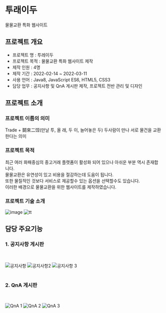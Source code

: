 # 투래이두
물물교환 특화 웹사이트

## 프로젝트 개요
- 프로젝트 명 : 투레이두
- 프로젝트 목적 : 물물교환 특화 웹사이트 제작
- 제작 인원 : 4명
- 제작 기간 : 2022-02-14 ~ 2022-03-11
- 사용 언어 : Java8, JavaScript ES6, HTML5, CSS3
- 담당 업무 : 공지사항 및 QnA 게시판 제작, 프로젝트 전반 관리 및 디자인

## 프로젝트 소개

### 프로젝트 이름의 의미
Trade + 鬬來二饾(만날 투, 올 래, 두 이, 늘어놓은 두)
  두사람이 만나 서로 물건을 교환한다는 의미
### 프로젝트 목적
최근 여러 화패중심의 중고거래 플랫폼이 활성화 되어 있으나 아쉬운 부분 역시 존재합니다.<br/>
물물교환은 유연성이 있고 비용을 절감하는데 도움이 됩니다.<br/>
또한 물질적인 것보다 서비스로 제공할수 있는 옵션을 선택할수도 있습니다.<br/>
이러한 배경으로 물물교환을 위한 웹사이트를 제작하였습니다.


### 프로젝트 기술 소개 
![image](https://user-images.githubusercontent.com/87586153/158404711-9bc64348-570c-4591-bd18-45bf50a4c2f1.jpg)
![tt](https://user-images.githubusercontent.com/87586153/158603753-2f3cbf18-8972-4359-af35-a81322e0b907.PNG)

## 담당 주요기능

### 1. 공지사항 게시판
<br/>

![공지사항](https://user-images.githubusercontent.com/87586153/161450290-ed271755-6f68-42bc-84dc-9caad719d997.PNG)
![공지사항2](https://user-images.githubusercontent.com/87586153/161450291-48f16be4-3a22-4afe-8191-2c4ee0420189.PNG)
![공지사항 3](https://user-images.githubusercontent.com/87586153/161450302-019fa564-c6d3-4ed9-92f7-b6d9787cdbdd.PNG)
<br/>
<br/>

### 2. QnA 게시판

<br/>

![QnA 1](https://user-images.githubusercontent.com/87586153/161450332-6988eea4-15a8-41cb-8c77-45ced3bc2473.PNG)
![QnA 2](https://user-images.githubusercontent.com/87586153/161450329-254c478c-47c3-41eb-9139-dd9fe0e6a56f.PNG)
![QnA 3](https://user-images.githubusercontent.com/87586153/161450330-c069852e-96ec-4160-b9d3-1c7107da3d30.PNG)
